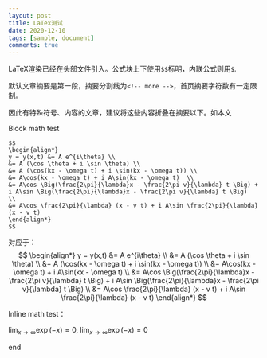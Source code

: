```yaml
---
layout: post
title: LaTex测试
date: 2020-12-10
tags: [sample, document]
comments: true
---
```

LaTeX渲染已经在头部文件引入。公式块上下使用`$$`标明，内联公式则用`$`. 

默认文章摘要是第一段，摘要分割线为`<!-- more -->`，首页摘要字符数有一定限制。

因此有特殊符号、内容的文章，建议将这些内容折叠在摘要以下。如本文

<!-- more -->

Block math test

```
$$
\begin{align*}
y = y(x,t) &= A e^{i\theta} \\
&= A (\cos \theta + i \sin \theta) \\
&= A (\cos(kx - \omega t) + i \sin(kx - \omega t)) \\
&= A\cos(kx - \omega t) + i A\sin(kx - \omega t)  \\
&= A\cos \Big(\frac{2\pi}{\lambda}x - \frac{2\pi v}{\lambda} t \Big) + i A\sin \Big(\frac{2\pi}{\lambda}x - \frac{2\pi v}{\lambda} t \Big)  \\
&= A\cos \frac{2\pi}{\lambda} (x - v t) + i A\sin \frac{2\pi}{\lambda} (x - v t)
\end{align*}
$$
```

对应于：
$$
\begin{align*}
y = y(x,t) &= A e^{i\theta} \\
&= A (\cos \theta + i \sin \theta) \\
&= A (\cos(kx - \omega t) + i \sin(kx - \omega t)) \\
&= A\cos(kx - \omega t) + i A\sin(kx - \omega t)  \\
&= A\cos \Big(\frac{2\pi}{\lambda}x - \frac{2\pi v}{\lambda} t \Big) + i A\sin \Big(\frac{2\pi}{\lambda}x - \frac{2\pi v}{\lambda} t \Big)  \\
&= A\cos \frac{2\pi}{\lambda} (x - v t) + i A\sin \frac{2\pi}{\lambda} (x - v t)
\end{align*}
$$



Inline math test：

$\lim_{x \to \infty} \exp(-x) = 0$, 
$\lim_{x \to \infty} \exp(-x) = 0$

end